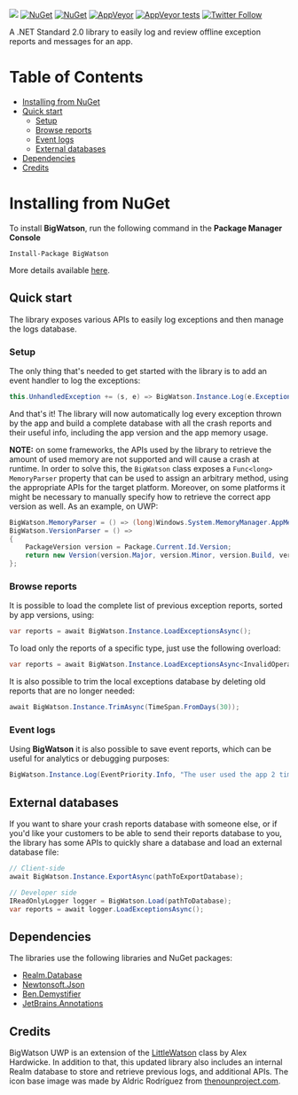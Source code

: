 ![](http://i.cubeupload.com/XRD8pX.png)
[![NuGet](https://img.shields.io/nuget/v/BigWatson.svg)](https://www.nuget.org/packages/BigWatson/) [![NuGet](https://img.shields.io/nuget/dt/BigWatson.svg)](https://www.nuget.org/stats/packages/BigWatson?groupby=Version) [![AppVeyor](https://img.shields.io/appveyor/ci/Sergio0694/bigwatson.svg)](https://ci.appveyor.com/project/Sergio0694/bigwatson) [![AppVeyor tests](https://img.shields.io/appveyor/tests/Sergio0694/bigwatson.svg)](https://ci.appveyor.com/project/Sergio0694/bigwatson) [![Twitter Follow](https://img.shields.io/twitter/follow/Sergio0694.svg?style=flat&label=Follow)](https://twitter.com/SergioPedri)

A .NET Standard 2.0 library to easily log and review offline exception reports and messages for an app.

# Table of Contents

- [Installing from NuGet](#installing-from-nuget)
- [Quick start](#quick-start)
  - [Setup](#setup) 
  - [Browse reports](#browse-reports)
  - [Event logs](#event-logs)
  - [External databases](#external-databases)
- [Dependencies](#dependencies)
- [Credits](#credits)

# Installing from NuGet

To install **BigWatson**, run the following command in the **Package Manager Console**

```
Install-Package BigWatson
```

More details available [here](https://www.nuget.org/packages/BigWatson).

## Quick start

The library exposes various APIs to easily log exceptions and then manage the logs database.

### Setup

The only thing that's needed to get started with the library is to add an event handler to log the exceptions:

```C#
this.UnhandledException += (s, e) => BigWatson.Instance.Log(e.Exception);
```

And that's it! The library will now automatically log every exception thrown by the app and build a complete database with all the crash reports and their useful info, including the app version and the app memory usage.

**NOTE:** on some frameworks, the APIs used by the library to retrieve the amount of used memory are not supported and will cause a crash at runtime. In order to solve this, the `BigWatson` class exposes a `Func<long> MemoryParser` property that can be used to assign an arbitrary method, using the appropriate APIs for the target platform. Moreover, on some platforms it might be necessary to manually specify how to retrieve the correct app version as well. As an example, on UWP:

```C#
BigWatson.MemoryParser = () => (long)Windows.System.MemoryManager.AppMemoryUsage;
BigWatson.VersionParser = () =>
{
    PackageVersion version = Package.Current.Id.Version;
    return new Version(version.Major, version.Minor, version.Build, version.Revision);
}; 
```

### Browse reports

It is possible to load the complete list of previous exception reports, sorted by app versions, using:

```C#
var reports = await BigWatson.Instance.LoadExceptionsAsync();
```

To load only the reports of a specific type, just use the following overload:

```C#
var reports = await BigWatson.Instance.LoadExceptionsAsync<InvalidOperationException>();
```

It is also possible to trim the local exceptions database by deleting old reports that are no longer needed:

```C#
await BigWatson.Instance.TrimAsync(TimeSpan.FromDays(30));
```

### Event logs

Using **BigWatson** it is also possible to save event reports, which can be useful for analytics or debugging purposes:

```C#
BigWatson.Instance.Log(EventPriority.Info, "The user used the app 2 times today");
```

## External databases

If you want to share your crash reports database with someone else, or if you'd like your customers to be able to send their reports database to you, the library has some APIs to quickly share a database and load an external database file:

```C#
// Client-side
await BigWatson.Instance.ExportAsync(pathToExportDatabase);

// Developer side
IReadOnlyLogger logger = BigWatson.Load(pathToDatabase);
var reports = await logger.LoadExceptionsAsync();
```

## Dependencies

The libraries use the following libraries and NuGet packages:

* [Realm.Database](https://www.nuget.org/packages/Realm.Database/)
* [Newtonsoft.Json](https://www.nuget.org/packages/newtonsoft.json/)
* [Ben.Demystifier](https://www.nuget.org/packages/Ben.Demystifier/)
* [JetBrains.Annotations](https://www.nuget.org/packages/JetBrains.Annotations/)

## Credits

BigWatson UWP is an extension of the [LittleWatson](https://www.alexhardwicke.com/little-watson/) class by Alex Hardwicke. In addition to that, this updated library also includes an internal Realm database to store and retrieve previous logs, and additional APIs.
The icon base image was made by Aldric Rodríguez from [thenounproject.com](https://thenounproject.com/).
